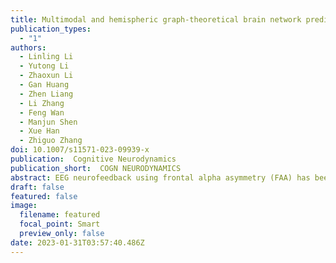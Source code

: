 ```yaml
---
title: Multimodal and hemispheric graph-theoretical brain network predictors of learning efficacy for frontal alpha asymmetry neurofeedback
publication_types:
  - "1"
authors:
  - Linling Li
  - Yutong Li
  - Zhaoxun Li
  - Gan Huang
  - Zhen Liang
  - Li Zhang
  - Feng Wan
  - Manjun Shen
  - Xue Han
  - Zhiguo Zhang
doi: 10.1007/s11571-023-09939-x
publication:  Cognitive Neurodynamics
publication_short:  COGN NEURODYNAMICS
abstract: EEG neurofeedback using frontal alpha asymmetry (FAA) has been widely used for emotion regulation, but its effectiveness is controversial. Studies indicated that individual differences in neurofeedback training can be traced to neuroanatomical and neurofunctional features. However, they only focused on regional brain structure or function and overlooked possible neural correlates of the brain network. Besides, no neuroimaging predictors for FAA neurofeedback protocol have been reported so far. We designed a single-blind pseudo-controlled FAA neurofeedback experiment and collected multimodal neuroimaging data from healthy participants before training. We assessed the learning performance for evoked EEG modulations during training (L1) and at rest (L2), and investigated performance-related predictors based on a combined analysis of multimodal brain networks and graph-theoretical features. The main findings of this study are described below. First, both real and sham groups could increase their FAA during training, but only the real group showed a significant increase in FAA at rest. Second, the predictors during training blocks and at rests were different: L1 was correlated with the graph-theoretical metrics (clustering coefficient and local efficiency) of the right hemispheric gray matter and functional networks, while L2 was correlated with the graph-theoretical metrics (local and global efficiency) of the whole-brain and left the hemispheric functional network. Therefore, the individual differences in FAA neurofeedback learning could be explained by individual variations in structural/functional architecture, and the correlated graph-theoretical metrics of learning performance indices showed different laterality of hemispheric networks. These results provided insight into the neural correlates of inter-individual differences in neurofeedback learning.
draft: false
featured: false
image:
  filename: featured
  focal_point: Smart
  preview_only: false
date: 2023-01-31T03:57:40.486Z
---
```

